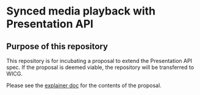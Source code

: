# Synced media playback with Presentation API

## Purpose of this repository

This repository is for incubating a proposal to extend the Presentation API
spec. If the proposal is deemed viable, the repository will be transferred to
WICG.

Please see the [explainer doc](explainer.md) for the contents of the
proposal.